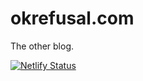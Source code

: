 # okrefusal.com
The other blog.

[![Netlify Status](https://api.netlify.com/api/v1/badges/41379bfd-1abd-46f0-9378-066114f290c0/deploy-status)](https://app.netlify.com/sites/sumit-ghosh/deploys)
